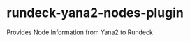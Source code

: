 rundeck-yana2-nodes-plugin
==========================

Provides Node Information from Yana2 to Rundeck